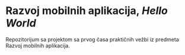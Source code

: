 # Razvoj mobilnih aplikacija, *Hello World*

Repozitorijum sa projektom sa prvog časa praktičnih vežbi iz predmeta Razvoj mobilnih aplikacija.